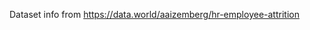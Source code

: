 Dataset info from [https://data.world/aaizemberg/hr-employee-attrition
](https://www.kaggle.com/datasets/pavansubhasht/ibm-hr-analytics-attrition-dataset)
